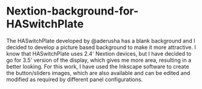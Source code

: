 # Nextion-background-for-HASwitchPlate

The HASwitchPlate developed by @aderusha has a blank background and I decided to develop a picture based background to make it more attractive. I know that HASwitchPlate uses 2.4' Nextion devices, but I have decided to go for 3.5' version of the display, which gives me more area, resulting in a better looking. For this work, I have used the Inkscape software to create the button/sliders images, which are also available and can be edited and modified as required by different panel configurations.
